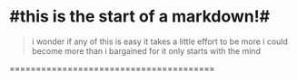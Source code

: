#this is the start of a markdown!#
==================================

> i wonder if any of this is easy
> it takes a little effort to be more
> i could become more than i bargained for
>it only starts with the mind

=======================================